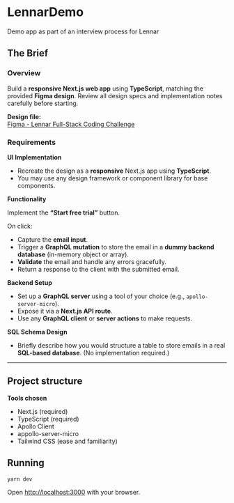 # LennarDemo
Demo app as part of an interview process for Lennar

## The Brief

### Overview

Build a **responsive Next.js web app** using **TypeScript**, matching the provided **Figma design**. Review all design specs and implementation notes carefully before starting.

**Design file:**  
[Figma - Lennar Full-Stack Coding Challenge](https://www.figma.com/design/br5MDf1ZXyuVRA2cDug1ov/Lennar-full-stack-coding-challenge?node-id=0-1)

### Requirements

**UI Implementation**

- Recreate the design as a **responsive** Next.js app using **TypeScript**.
- You may use any design framework or component library for base components.

**Functionality**

Implement the **“Start free trial”** button. 

On click:
- Capture the **email input**.
- Trigger a **GraphQL mutation** to store the email in a **dummy backend database** (in-memory object or array).
- **Validate** the email and handle any errors gracefully.
- Return a response to the client with the submitted email.

**Backend Setup**

- Set up a **GraphQL server** using a tool of your choice (e.g., `apollo-server-micro`).
- Expose it via a **Next.js API route**.
- Use any **GraphQL client** or **server actions** to make requests.

**SQL Schema Design**

- Briefly describe how you would structure a table to store emails in a real **SQL-based database**. (No implementation required.)

----


## Project structure

**Tools chosen**
- Next.js (required)
- TypeScript (required)
- Apollo Client
- appollo-server-micro
- Tailwind CSS (ease and familiarity)



## Running

```bash
yarn dev
```

Open [http://localhost:3000](http://localhost:3000) with your browser. 
